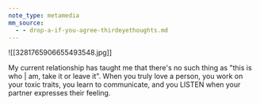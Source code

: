 ```yaml
---
note_type: metamedia
mm_source:
  - - drop-a-if-you-agree-thirdeyethoughts.md
---
```


![[3281765906655493548.jpg]]

My current relationship has taught me
that there's no such thing as "this is
who | am, take it or leave it". When you
truly love a person, you work on your
toxic traits, you learn to communicate,
and you LISTEN when your partner
expresses their feeling.

